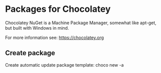 # Packages for Chocolatey

Chocolatey NuGet is a Machine Package Manager, somewhat like apt-get, but
built with Windows in mind.

For more information see: https://chocolatey.org

## Create package

Create automatic update package template:
    choco new -a 
